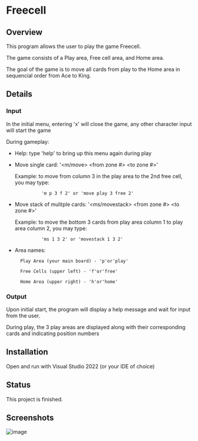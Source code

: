 # Freecell

## Overview
This program allows the user to play the game Freecell.

The game consists of a Play area, Free cell area, and Home area.

The goal of the game is to move all cards from play to the Home
area in sequencial order from Ace to King.


## Details
### Input
In the initial menu, entering 'x' will close the game, any
other character input will start the game

During gameplay:
- Help: type 'help' to bring up this menu again during play
- Move single card: '<m/move> <from area> <from zone #> <to area> <to zone #>'
  
	Example: to move from column 3 in the play area to the 2nd free cell, you may type:
  
				'm p 3 f 2' or 'move play 3 free 2'
- Move stack of mulitple cards: '<ms/movestack> <from zone #> <amount of cards> <to zone #>'
  
	Example: to move the bottom 3 cards from play area column 1 to play area column 2, you may type:
  
				'ms 1 3 2' or 'movestack 1 3 2'
- Area names: 
  
		Play Area (your main board) - 'p'or'play'
  
		Free Cells (upper left) - 'f'or'free'
  
		Home Area (upper right) - 'h'or'home'

### Output
Upon initial start, the program will display a help message
and wait for input from the user.

During play, the 3 play areas are displayed along with
their corresponding cards and indicating position numbers

  
## Installation
Open and run with Visual Studio 2022 (or your IDE of choice)

  
## Status
This project is finished.

  
## Screenshots
![image](https://user-images.githubusercontent.com/49173127/166088123-da22f0cd-de57-4fc8-a379-8243995bdf32.png)
